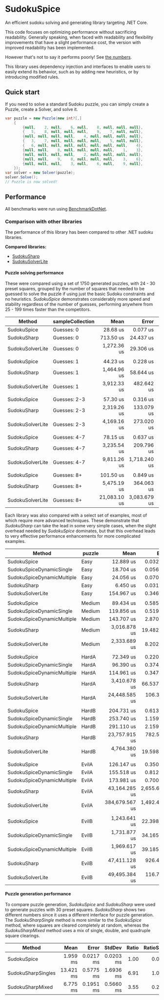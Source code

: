 # SudokuSpice

An efficient sudoku solving and generating library targeting .NET Core.

This code focuses on optimizing performance without sacrificing readability. Generally speaking,
when faced with readability and flexibility improvements that have a slight performance cost, the
version with improved readability has been implemented.

However that's not to say it performs poorly! See [the numbers](#Performance).

This library uses dependency injection and interfaces to enable users to easily extend its
behavior, such as by adding new heuristics, or by introducing modified rules.

## Quick start

If you need to solve a standard Sudoku puzzle, you can simply create a Puzzle, create a Solver,
and solve it.

```csharp
var puzzle = new Puzzle(new int?[,]
    {
        {null,    2, null,    6, null,    8, null, null, null},
        {   5,    8, null, null, null,    9,    7, null, null},
        {null, null, null, null,    4, null, null, null, null},
        {   3,    7, null, null, null, null,    5, null, null},
        {   6, null, null, null, null, null, null, null,    4},
        {null, null,    8, null, null, null, null,    1,    3},
        {null, null, null, null,    2, null, null, null, null},
        {null, null,    9,    8, null, null, null,    3,    6},
        {null, null, null,    3, null,    6, null,    9, null},
    });
var solver = new Solver(puzzle);
solver.Solve();
// Puzzle is now solved!
```

## Performance

All benchmarks were run using [BenchmarkDotNet](https://benchmarkdotnet.org/articles/overview.html).

### Comparison with other libraries

The performance of this library has been compared to other .NET sudoku libraries.

**Compared libraries:**

* [SudokuSharp](https://github.com/BenjaminChambers/SudokuSharp)
* [SudokuSolverLite](https://github.com/zhiliangxu/SudokuSolver)

#### Puzzle solving performance

These were compared using a set of 1750 generated puzzles, with 24 - 30 preset squares, grouped
by the number of squares that needed to be guessed to solve the puzzle if using just the basic
Sudoku constraints and no heuristics. *SudokuSpice* demonstrates considerably more speed and
stability regardless of the number of guesses, performing anywhere from 25 - 199 times faster
than the competitors.

|           Method | sampleCollection |         Mean |        Error |       StdDev |  Ratio | RatioSD |
|----------------- |----------------- |-------------:|-------------:|-------------:|-------:|--------:|
|      SudokuSpice |       Guesses: 0 |     28.68 us |     0.077 us |     0.068 us |   1.00 |    0.00 |
|      SudokuSharp |       Guesses: 0 |    713.50 us |    24.437 us |    71.670 us |  25.11 |    2.89 |
| SudokuSolverLite |       Guesses: 0 |  1,272.36 us |    29.306 us |    86.411 us |  43.72 |    2.02 |
|                  |                  |              |              |              |        |         |
|      SudokuSpice |       Guesses: 1 |     44.23 us |     0.228 us |     0.213 us |   1.00 |    0.00 |
|      SudokuSharp |       Guesses: 1 |  1,464.96 us |    58.644 us |   172.912 us |  33.10 |    4.06 |
| SudokuSolverLite |       Guesses: 1 |  3,912.33 us |   482.642 us | 1,400.231 us |  80.95 |   35.71 |
|                  |                  |              |              |              |        |         |
|      SudokuSpice |     Guesses: 2-3 |     57.30 us |     0.316 us |     0.295 us |   1.00 |    0.00 |
|      SudokuSharp |     Guesses: 2-3 |  2,319.26 us |   133.079 us |   388.198 us |  42.95 |    5.63 |
| SudokuSolverLite |     Guesses: 2-3 |  4,169.16 us |   273.020 us |   800.721 us |  73.56 |   13.02 |
|                  |                  |              |              |              |        |         |
|      SudokuSpice |     Guesses: 4-7 |     78.15 us |     0.637 us |     0.595 us |   1.00 |    0.00 |
|      SudokuSharp |     Guesses: 4-7 |  3,235.54 us |   209.796 us |   611.984 us |  40.67 |    6.09 |
| SudokuSolverLite |     Guesses: 4-7 |  9,811.26 us | 1,718.240 us | 4,984.924 us | 119.68 |   70.91 |
|                  |                  |              |              |              |        |         |
|      SudokuSpice |      Guesses: 8+ |    101.50 us |     0.849 us |     0.794 us |   1.00 |    0.00 |
|      SudokuSharp |      Guesses: 8+ |  5,475.19 us |   364.063 us | 1,073.447 us |  54.74 |    9.73 |
| SudokuSolverLite |      Guesses: 8+ | 21,083.10 us | 3,083.679 us | 8,946.311 us | 199.12 |   90.81 |

Each library was also compared with a select set of examples, most of which require more advanced
techniques. These demonstrate that *SudokuSharp* can take the lead in some very simple cases, when
the slight overhead needed by *SudokuSpice* dominates, but that this overhead leads to very
effective performance enhancements for more complicated examples.

|                     Method | puzzle |           Mean |         Error |        StdDev |    Ratio | RatioSD |
|--------------------------- |------- |---------------:|--------------:|--------------:|---------:|--------:|
|                SudokuSpice |   Easy |      12.889 us |     0.0326 us |     0.0289 us |     1.00 |    0.00 |
|   SudokuSpiceDynamicSingle |   Easy |      18.704 us |     0.0563 us |     0.0527 us |     1.45 |    0.01 |
| SudokuSpiceDynamicMultiple |   Easy |      24.056 us |     0.0706 us |     0.0660 us |     1.87 |    0.01 |
|                SudokuSharp |   Easy |       6.450 us |     0.0315 us |     0.0279 us |     0.50 |    0.00 |
|           SudokuSolverLite |   Easy |     154.967 us |     0.3469 us |     0.3245 us |    12.02 |    0.03 |
|                            |        |                |               |               |          |         |
|                SudokuSpice | Medium |      89.434 us |     0.5854 us |     0.5189 us |     1.00 |    0.00 |
|   SudokuSpiceDynamicSingle | Medium |     119.856 us |     0.5197 us |     0.4861 us |     1.34 |    0.01 |
| SudokuSpiceDynamicMultiple | Medium |     143.707 us |     2.8701 us |     3.0710 us |     1.61 |    0.04 |
|                SudokuSharp | Medium |   3,016.878 us |    19.4826 us |    18.2241 us |    33.74 |    0.33 |
|           SudokuSolverLite | Medium |   2,333.689 us |     8.2024 us |     7.6725 us |    26.10 |    0.21 |
|                            |        |                |               |               |          |         |
|                SudokuSpice |  HardA |      72.349 us |     0.2205 us |     0.1955 us |     1.00 |    0.00 |
|   SudokuSpiceDynamicSingle |  HardA |      96.390 us |     0.3747 us |     0.3505 us |     1.33 |    0.01 |
| SudokuSpiceDynamicMultiple |  HardA |     114.961 us |     0.3478 us |     0.3253 us |     1.59 |    0.01 |
|                SudokuSharp |  HardA |   3,410.678 us |    66.5375 us |   116.5350 us |    46.76 |    1.85 |
|           SudokuSolverLite |  HardA |  24,448.585 us |   106.3509 us |    99.4807 us |   338.03 |    1.82 |
|                            |        |                |               |               |          |         |
|                SudokuSpice |  HardB |     204.731 us |     0.6133 us |     0.5737 us |     1.00 |    0.00 |
|   SudokuSpiceDynamicSingle |  HardB |     253.740 us |     1.1590 us |     1.0841 us |     1.24 |    0.01 |
| SudokuSpiceDynamicMultiple |  HardB |     291.110 us |     2.1591 us |     2.0196 us |     1.42 |    0.01 |
|                SudokuSharp |  HardB |  23,757.915 us |   782.5399 us | 2,307.3364 us |   114.72 |    9.63 |
|           SudokuSolverLite |  HardB |   4,764.380 us |    19.5984 us |    17.3735 us |    23.27 |    0.10 |
|                            |        |                |               |               |          |         |
|                SudokuSpice |  EvilA |     126.147 us |     0.3506 us |     0.3108 us |     1.00 |    0.00 |
|   SudokuSpiceDynamicSingle |  EvilA |     155.518 us |     0.8120 us |     0.7595 us |     1.23 |    0.01 |
| SudokuSpiceDynamicMultiple |  EvilA |     173.981 us |     0.7002 us |     0.6550 us |     1.38 |    0.01 |
|                SudokuSharp |  EvilA |  43,164.285 us | 2,655.6507 us | 7,830.2459 us |   337.37 |   74.96 |
|           SudokuSolverLite |  EvilA | 384,679.567 us | 1,492.4348 us | 1,396.0245 us | 3,050.55 |   13.35 |
|                            |        |                |               |               |          |         |
|                SudokuSpice |  EvilB |   1,243.641 us |    22.3984 us |    18.7036 us |     1.00 |    0.00 |
|   SudokuSpiceDynamicSingle |  EvilB |   1,731.877 us |    34.1659 us |    40.6721 us |     1.39 |    0.05 |
| SudokuSpiceDynamicMultiple |  EvilB |   1,969.617 us |    39.1858 us |    67.5936 us |     1.59 |    0.06 |
|                SudokuSharp |  EvilB |  47,411.128 us |   926.4433 us | 1,029.7392 us |    37.98 |    0.93 |
|           SudokuSolverLite |  EvilB |  49,495.384 us |   116.7605 us |   109.2179 us |    39.81 |    0.60 |

#### Puzzle generation performance

To compare puzzle generation, *SudokuSpice* and *SudokuSharp* were used to generate puzzles with 30
preset squares. *SudokuSharp* shows two different numbers since it uses a different interface for
puzzle generation. The *SudokuSharpSingle* method is more similar to the *SudokuSpice* method,
where squares are cleared completely at random, whereas the *SudokuSharpMixed* method uses a mix of
single, double, and quadruple square clearings.

|             Method |      Mean |     Error |    StdDev | Ratio | RatioSD |
|------------------- |----------:|----------:|----------:|------:|--------:|
|        SudokuSpice |  1.959 ms | 0.0217 ms | 0.0203 ms |  1.00 |    0.00 |
| SudokuSharpSingles | 13.421 ms | 0.5775 ms | 1.6936 ms |  6.91 |    1.03 |
|   SudokuSharpMixed |  6.775 ms | 0.1951 ms | 0.5660 ms |  3.55 |    0.27 |
